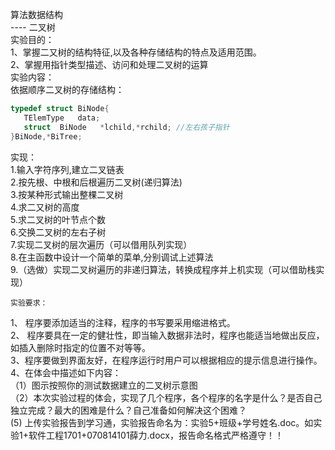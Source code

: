 算法数据结构      
                         ---- 二叉树  
实验目的：  
1、掌握二又树的结构特征,以及各种存储结构的特点及适用范围。  
2、掌握用指针类型描述、访问和处理二叉树的运算  
实验内容：  
依据顺序二叉树的存储结构：  
```c++
typedef struct BiNode{
   TElemType   data;
   struct  BiNode   *lchild,*rchild; //左右孩子指针
}BiNode,*BiTree;
```
实现：  
1.输入字符序列,建立二叉链表  
2.按先根、中根和后根遍历二叉树(递归算法)  
3.按某种形式输出整棵二叉树  
4.求二又树的高度  
5.求二叉树的叶节点个数  
6.交换二叉树的左右子树  
7.实现二叉树的层次遍历（可以借用队列实现）  
8.在主函数中设计一个简单的菜单,分别调试上述算法  
9.（选做）实现二叉树遍历的非递归算法，转换成程序并上机实现（可以借助栈实现）  

	实验要求：  
1、 程序要添加适当的注释，程序的书写要采用缩进格式。  
2、 程序要具在一定的健壮性，即当输入数据非法时，程序也能适当地做出反应，如插入删除时指定的位置不对等等。  
3、程序要做到界面友好，在程序运行时用户可以根据相应的提示信息进行操作。  
4、在体会中描述如下内容：  
（1）图示按照你的测试数据建立的二叉树示意图  
（2）本次实验过程的体会，实现了几个程序，各个程序的名字是什么？是否自己独立完成？最大的困难是什么？自己准备如何解决这个困难？  
 (5) 上传实验报告到学习通，实验报告命名为：实验5+班级+学号姓名.doc。如实验1+软件工程1701+070814101薛力.docx，报告命名格式严格遵守！！  

